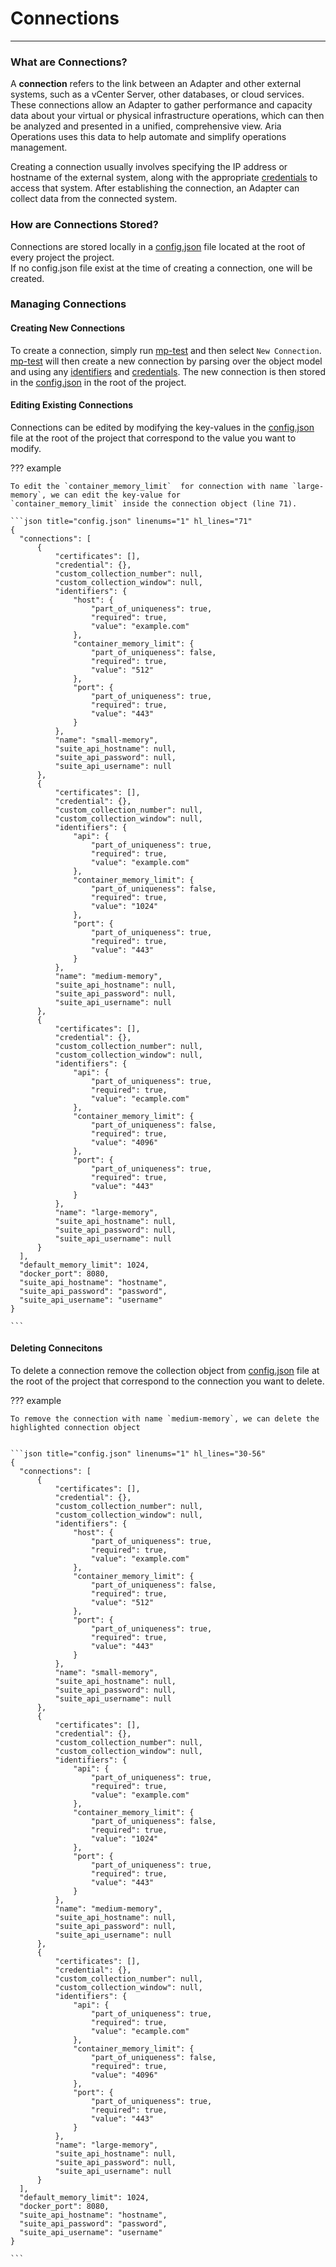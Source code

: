 # Connections
* * * 

### What are Connections?
A **connection** refers to the link between an Adapter and other external systems, such as a vCenter Server, other
databases, or cloud services. These connections allow an Adapter to gather performance and capacity data about your
virtual or physical infrastructure operations, which can then be analyzed and presented in a unified, comprehensive view. Aria
Operations uses this data to help automate and simplify operations management.

Creating a connection usually involves specifying the IP address or hostname of the external system, along with the appropriate
[credentials]() to access that system. After establishing the connection, an Adapter can collect data from the connected system. 

### How are Connections Stored?

Connections are stored locally in a [config.json](config.json) file located at the root of every project the project.  
If no config.json file exist at the time of creating a connection, one will be created.


### Managing Connections 

#### Creating New Connections 

To create a connection, simply run [mp-test](mp-test.md) and then select `New Connection`. [mp-test](mp-test.md) will then create a new connection by
parsing over the object model and using any [identifiers](adding_to_an_adapter.md#defining-an-adapter-and-adapter-instance-in-the-object-model)
and [credentials](adding_to_an_adapter.md#defining-a-credential-in-the-object-model). The new connection is then stored in the
[config.json](config.json) in the root of the project. 


#### Editing Existing Connections

Connections can be edited by modifying the key-values in the [config.json](config.json) file at the root of the project that correspond to the value you want to modify.

??? example

    To edit the `container_memory_limit`  for connection with name `large-memory`, we can edit the key-value for
    `container_memory_limit` inside the connection object (line 71).  

    ```json title="config.json" linenums="1" hl_lines="71"
    {
      "connections": [
          {
              "certificates": [],
              "credential": {},
              "custom_collection_number": null,
              "custom_collection_window": null,
              "identifiers": {
                  "host": {
                      "part_of_uniqueness": true,
                      "required": true,
                      "value": "example.com"
                  },
                  "container_memory_limit": {
                      "part_of_uniqueness": false,
                      "required": true,
                      "value": "512"
                  },
                  "port": {
                      "part_of_uniqueness": true,
                      "required": true,
                      "value": "443"
                  }
              },
              "name": "small-memory",
              "suite_api_hostname": null,
              "suite_api_password": null,
              "suite_api_username": null
          },
          {
              "certificates": [],
              "credential": {},
              "custom_collection_number": null,
              "custom_collection_window": null,
              "identifiers": {
                  "api": {
                      "part_of_uniqueness": true,
                      "required": true,
                      "value": "example.com"
                  },
                  "container_memory_limit": {
                      "part_of_uniqueness": false,
                      "required": true,
                      "value": "1024"
                  },
                  "port": {
                      "part_of_uniqueness": true,
                      "required": true,
                      "value": "443"
                  }
              },
              "name": "medium-memory",
              "suite_api_hostname": null,
              "suite_api_password": null,
              "suite_api_username": null
          },
          {
              "certificates": [],
              "credential": {},
              "custom_collection_number": null,
              "custom_collection_window": null,
              "identifiers": {
                  "api": {
                      "part_of_uniqueness": true,
                      "required": true,
                      "value": "ecample.com"
                  },
                  "container_memory_limit": {
                      "part_of_uniqueness": false,
                      "required": true,
                      "value": "4096"
                  },
                  "port": {
                      "part_of_uniqueness": true,
                      "required": true,
                      "value": "443"
                  }
              },
              "name": "large-memory",
              "suite_api_hostname": null,
              "suite_api_password": null,
              "suite_api_username": null
          }
      ],
      "default_memory_limit": 1024,
      "docker_port": 8080,
      "suite_api_hostname": "hostname",
      "suite_api_password": "password",
      "suite_api_username": "username"
    }

    ```

#### Deleting Connecitons

To delete a connection remove the collection object from [config.json](config.json) file at the root of the project that correspond to the connection you want to delete.

??? example

    To remove the connection with name `medium-memory`, we can delete the highlighted connection object 


    ```json title="config.json" linenums="1" hl_lines="30-56"
    {
      "connections": [
          {
              "certificates": [],
              "credential": {},
              "custom_collection_number": null,
              "custom_collection_window": null,
              "identifiers": {
                  "host": {
                      "part_of_uniqueness": true,
                      "required": true,
                      "value": "example.com"
                  },
                  "container_memory_limit": {
                      "part_of_uniqueness": false,
                      "required": true,
                      "value": "512"
                  },
                  "port": {
                      "part_of_uniqueness": true,
                      "required": true,
                      "value": "443"
                  }
              },
              "name": "small-memory",
              "suite_api_hostname": null,
              "suite_api_password": null,
              "suite_api_username": null
          },
          {
              "certificates": [],
              "credential": {},
              "custom_collection_number": null,
              "custom_collection_window": null,
              "identifiers": {
                  "api": {
                      "part_of_uniqueness": true,
                      "required": true,
                      "value": "example.com"
                  },
                  "container_memory_limit": {
                      "part_of_uniqueness": false,
                      "required": true,
                      "value": "1024"
                  },
                  "port": {
                      "part_of_uniqueness": true,
                      "required": true,
                      "value": "443"
                  }
              },
              "name": "medium-memory",
              "suite_api_hostname": null,
              "suite_api_password": null,
              "suite_api_username": null
          },
          {
              "certificates": [],
              "credential": {},
              "custom_collection_number": null,
              "custom_collection_window": null,
              "identifiers": {
                  "api": {
                      "part_of_uniqueness": true,
                      "required": true,
                      "value": "ecample.com"
                  },
                  "container_memory_limit": {
                      "part_of_uniqueness": false,
                      "required": true,
                      "value": "4096"
                  },
                  "port": {
                      "part_of_uniqueness": true,
                      "required": true,
                      "value": "443"
                  }
              },
              "name": "large-memory",
              "suite_api_hostname": null,
              "suite_api_password": null,
              "suite_api_username": null
          }
      ],
      "default_memory_limit": 1024,
      "docker_port": 8080,
      "suite_api_hostname": "hostname",
      "suite_api_password": "password",
      "suite_api_username": "username"
    }

    ```
